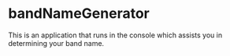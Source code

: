 # bandNameGenerator
This is an application that runs in the console which assists you in determining your band name.

